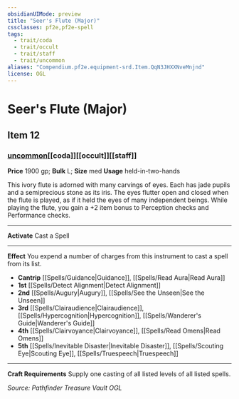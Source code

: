 ```yaml
---
obsidianUIMode: preview
title: "Seer's Flute (Major)"
cssclasses: pf2e,pf2e-spell
tags:
  - trait/coda
  - trait/occult
  - trait/staff
  - trait/uncommon
aliases: "Compendium.pf2e.equipment-srd.Item.QqN3JHXXNveMnjnd"
license: OGL
---
```

# Seer's Flute (Major)
## Item 12
### [uncommon](uncommon "Uncommon Rarity Trait")[[coda]][[occult]][[staff]]


**Price** 1900 gp; 
**Bulk** L; **Size** med
**Usage** held-in-two-hands

This ivory flute is adorned with many carvings of eyes. Each has jade pupils and a semiprecious stone as its iris. The eyes flutter open and closed when the flute is played, as if it held the eyes of many independent beings. While playing the flute, you gain a +2 item bonus to Perception checks and Performance checks.

* * *

**Activate** Cast a Spell

* * *

**Effect** You expend a number of charges from this instrument to cast a spell from its list.

*   **Cantrip** [[Spells/Guidance|Guidance]], [[Spells/Read Aura|Read Aura]]
*   **1st** [[Spells/Detect Alignment|Detect Alignment]]
*   **2nd** [[Spells/Augury|Augury]], [[Spells/See the Unseen|See the Unseen]]
*   **3rd** [[Spells/Clairaudience|Clairaudience]], [[Spells/Hypercognition|Hypercognition]], [[Spells/Wanderer's Guide|Wanderer's Guide]]
*   **4th** [[Spells/Clairvoyance|Clairvoyance]], [[Spells/Read Omens|Read Omens]]
*   **5th** [[Spells/Inevitable Disaster|Inevitable Disaster]], [[Spells/Scouting Eye|Scouting Eye]], [[Spells/Truespeech|Truespeech]]

* * *

**Craft Requirements** Supply one casting of all listed levels of all listed spells.

*Source: Pathfinder Treasure Vault*
*OGL*